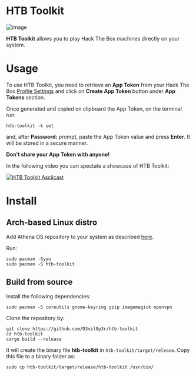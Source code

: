 # HTB Toolkit

![image](https://github.com/D3vil0p3r/htb-toolkit/assets/83867734/1455a5db-fa91-485b-91ba-bb27675357b9)

**HTB Toolkit** allows you to play Hack The Box machines directly on your system.

# Usage

To use HTB Toolkit, you need to retrieve an **App Token** from your Hack The Box [Profile Settings](https://app.hackthebox.com/profile/settings) and click on **Create App Token** button under **App Tokens** section.

Once generated and copied on clipboard the App Token, on the terminal run:
```
htb-toolkit -k set
```
and, after **Password:** prompt, paste the App Token value and press **Enter**. It will be stored in a secure manner.

**Don't share your App Token with anyone!**

In the following video you can spectate a showcase of HTB Toolkit:

[![HTB Toolkit Asciicast](https://asciinema.org/a/605148.png)](https://asciinema.org/a/605148)

# Install

## Arch-based Linux distro
Add Athena OS repository to your system as described [here](https://athenaos.org/en/configuration/repositories/#installation).

Run:
```
sudo pacman -Syyu
sudo pacman -S htb-toolkit
```

## Build from source

Install the following dependencies:
```
sudo pacman -S coreutils gnome-keyring gzip imagemagick openvpn
```
Clone the repository by:
```
git clone https://github.com/D3vil0p3r/htb-toolkit
cd htb-toolkit
cargo build --release
```
It will create the binary file **htb-toolkit** in `htb-toolkit/target/release`. Copy this file to a binary folder as:
```
sudo cp htb-toolkit/target/release/htb-toolkit /usr/bin/
```
